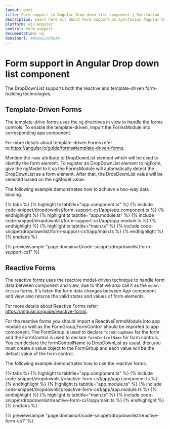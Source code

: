 ```yaml
---
layout: post
title: Form support in Angular Drop down list component | Syncfusion
description: Learn here all about Form support in Syncfusion Angular Drop down list component of Syncfusion Essential JS 2 and more.
platform: ej2-angular
control: Form support 
documentation: ug
domainurl: ##DomainURL##
---
```


# Form support in Angular Drop down list component

The DropDownList supports both the reactive and template-driven form-building technologies.

## Template-Driven Forms

The template-drive forms uses the `ng` directives in view to handle the forms controls.
To enable the template-driven, import the FormsModule into corresponding app component.

For more details about template-driven Forms refer to:<https://angular.io/guide/forms#template-driven-forms>.

Mention the `name` attribute to DropDownList element which will be used to identify the
form element. To register an DropDownList element to ngForm,  give the ngModel  to it so the FormsModule will  automatically detect the DropDownList as a form element. After that, the DropDownList value will be selected based on the ngModel value.

The following example demonstrates how to achieve a two-way data binding.

{% tabs %}
{% highlight ts tabtitle="app.component.ts" %}
{% include code-snippet/dropdownlist/form-support-cs1/app/app.component.ts %}
{% endhighlight %}
{% highlight ts tabtitle="app.module.ts" %}
{% include code-snippet/dropdownlist/form-support-cs1/app/app.module.ts %}
{% endhighlight %}
{% highlight ts tabtitle="main.ts" %}
{% include code-snippet/dropdownlist/form-support-cs1/app/main.ts %}
{% endhighlight %}
{% endtabs %}
  
{% previewsample "page.domainurl/code-snippet/dropdownlist/form-support-cs1" %}

## Reactive Forms

The reactive forms uses the reactive model-driven technique to handle form data between component and view, due to that we also call it as the `model-driven` forms. It's listen the form data changes between App component and view also returns the valid states and values of form elements.

For more details about Reactive Forms refer: <https://angular.io/guide/reactive-forms>.

For the reactive forms you should import a ReactiveFormsModule into app module as well as the FormGroup,FormControl should be imported to app component. The FormGroup is used to declare `formGroupName` for the form and the FormControl is used to declare `formControlName` for form controls.
You can declare the formControlName to DropDownList as usual. then,you must create a value object to the FormGroup and each value will be the default value of the form control.

The following example demonstrates  how to use the reactive forms.

{% tabs %}
{% highlight ts tabtitle="app.component.ts" %}
{% include code-snippet/dropdownlist/reactive-form-cs1/app/app.component.ts %}
{% endhighlight %}
{% highlight ts tabtitle="app.module.ts" %}
{% include code-snippet/dropdownlist/reactive-form-cs1/app/app.module.ts %}
{% endhighlight %}
{% highlight ts tabtitle="main.ts" %}
{% include code-snippet/dropdownlist/reactive-form-cs1/app/main.ts %}
{% endhighlight %}
{% endtabs %}
  
{% previewsample "page.domainurl/code-snippet/dropdownlist/reactive-form-cs1" %}